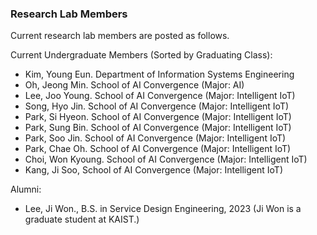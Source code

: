
<h3>Research Lab Members</h3>

Current research lab members are posted as follows.

Current Undergraduate Members (Sorted by Graduating Class):

- Kim, Young Eun. Department of Information Systems Engineering
- Oh, Jeong Min. School of AI Convergence (Major: AI)
- Lee, Joo Young. School of AI Convergence (Major: Intelligent IoT)
- Song, Hyo Jin. School of AI Convergence (Major: Intelligent IoT)
- Park, Si Hyeon. School of AI Convergence (Major: Intelligent IoT)
- Park, Sung Bin. School of AI Convergence (Major: Intelligent IoT)
- Park, Soo Jin. School of AI Convergence (Major: Intelligent IoT)
- Park, Chae Oh. School of AI Convergence (Major: Intelligent IoT)
- Choi, Won Kyoung. School of AI Convergence (Major: Intelligent IoT)
- Kang, Ji Soo, School of AI Convergence (Major: Intelligent IoT)


Alumni:

- Lee, Ji Won., B.S. in Service Design Engineering, 2023 (Ji Won is a graduate student at KAIST.)

